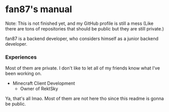 # fan87's manual
Note: This is not finished yet, and my GitHub profile is still a mess (Like there are tons of repositories that should be public but they are still private.)

fan87 is a backend developer, who considers himself as a junior backend developer. 

### Experiences

Most of them are private. I don't like to let all of my friends know what I've been working on.

- Minecraft Client Development
  - Owner of RektSky

Ya, that's all lmao. Most of them are not here tho since this readme is gonna be public.


